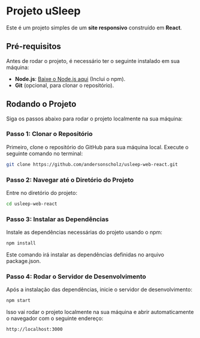 # Projeto uSleep
Este é um projeto simples de um **site responsivo** construído em **React**.

## Pré-requisitos

Antes de rodar o projeto, é necessário ter o seguinte instalado em sua máquina:

- **Node.js**: [Baixe o Node.js aqui](https://nodejs.org/) (Inclui o npm).
- **Git** (opcional, para clonar o repositório).

## Rodando o Projeto

Siga os passos abaixo para rodar o projeto localmente na sua máquina:

### Passo 1: Clonar o Repositório

Primeiro, clone o repositório do GitHub para sua máquina local. Execute o seguinte comando no terminal:

```bash
git clone https://github.com/andersonscholz/usleep-web-react.git
```

### Passo 2: Navegar até o Diretório do Projeto

Entre no diretório do projeto:

```bash
cd usleep-web-react
```

### Passo 3: Instalar as Dependências

Instale as dependências necessárias do projeto usando o npm:

```bash
npm install
```

Este comando irá instalar as dependências definidas no arquivo package.json.

### Passo 4: Rodar o Servidor de Desenvolvimento

Após a instalação das dependências, inicie o servidor de desenvolvimento:

```bash
npm start
```

Isso vai rodar o projeto localmente na sua máquina e abrir automaticamente o navegador com o seguinte endereço:

```bash
http://localhost:3000
```

